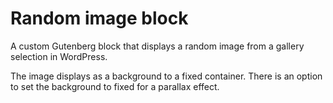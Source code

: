 # Random image block
A custom Gutenberg block that displays a random image from a gallery selection in WordPress. 

The image displays as a background to a fixed container. There is an option to set the background to fixed for a parallax effect.